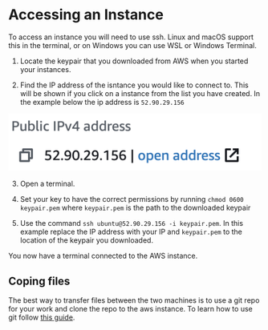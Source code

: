 # Accessing an Instance

To access an instance you will need to use ssh. Linux and macOS support this in the terminal, or on Windows you can use WSL or Windows Terminal.

1. Locate the keypair that you downloaded from AWS when you started your instances.

2. Find the IP address of the isntance you would like to connect to. This will be shown if you click on a instance from the list you have created. In the example below the ip address is `52.90.29.156`

![ip address](content/ip-address.png)

3. Open a terminal.

4. Set your key to have the correct permissions by running `chmod 0600 keypair.pem` where `keypair.pem` is the path to the downloaded keypair

5. Use the command `ssh ubuntu@52.90.29.156 -i keypair.pem`. In this example replace the IP address with your IP and `keypair.pem` to the location of the keypair you downloaded.

You now have a terminal connected to the AWS instance.


## Coping files

The best way to transfer files between the two machines is to use a git repo for your work and clone the repo to the aws instance. To learn how to use git follow [this guide](https://www.ole.bris.ac.uk/bbcswebdav/users/csxdb/pub/git/index.html).


